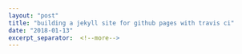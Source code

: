 ```yaml
---
layout: "post"
title: "building a jekyll site for github pages with travis ci"
date: "2018-01-13"
excerpt_separator:  <!--more-->
---
```

